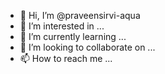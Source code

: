 - 👋 Hi, I’m @praveensirvi-aqua
- 👀 I’m interested in ...
- 🌱 I’m currently learning ...
- 💞️ I’m looking to collaborate on ...
- 📫 How to reach me ...

<!---
praveensirvi-aqua/praveensirvi-aqua is a ✨ special ✨ repository because its `README.md` (this file) appears on your GitHub profile.
You can click the Preview link to take a look at your changes.
--->
